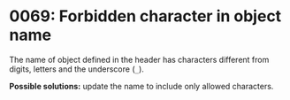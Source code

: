# 0069: Forbidden character in object name

The name of object defined in the header has characters different from digits, letters and the underscore (`_`).

**Possible solutions:** update the name to include only allowed characters.
